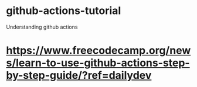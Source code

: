 # github-actions-tutorial
Understanding github actions
# https://www.freecodecamp.org/news/learn-to-use-github-actions-step-by-step-guide/?ref=dailydev

